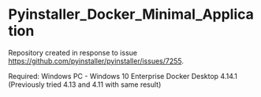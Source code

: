 # Pyinstaller_Docker_Minimal_Application

Repository created in response to issue https://github.com/pyinstaller/pyinstaller/issues/7255.


Required: 
Windows PC - Windows 10 Enterprise
Docker Desktop 4.14.1 (Previously tried 4.13 and 4.11 with same result)



